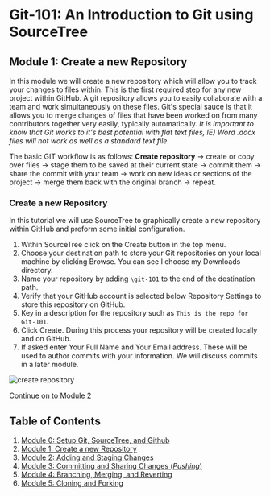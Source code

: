 # Git-101: An Introduction to Git using SourceTree

## Module 1: Create a new Repository

In this module we will create a new repository which will allow you to track your changes to files within.  This is the first required step for any new project within GitHub. A git repository allows you to easily collaborate with a team and work simultaneously on these files. Git's special sauce is that it allows you to merge changes of files that have been worked on from many contributors together very easily, typically automatically. *It is important to know that Git works to it's best potential with flat text files, IE) Word .docx files will not work as well as a standard text file.*

The basic GIT workflow is as follows: **Create repository** -> create or copy over files -> stage them to be saved at their current state -> commit them -> share the commit with your team -> work on new ideas or sections of the project -> merge them back with the original branch -> repeat.

### Create a new Repository

In this tutorial we will use SourceTree to graphically create a new repository within GitHub and preform some initial configuration.

1. Within SourceTree click on the Create button in the top menu.
1. Choose your destination path to store your Git repositories on your local machine by clicking Browse.  You can see I choose my Downloads directory.
1. Name your repository by adding `\git-101` to the end of the destination path.
1. Verify that your GitHub account is selected below Repository Settings to store this repository on GitHub.
1. Key in a description for the repository such as `This is the repo for Git-101`.
1. Click Create. During this process your repository will be created locally and on GitHub.
1. If asked enter Your Full Name and Your Email address. These will be used to author commits with your information. We will discuss commits in a later module.

![create repository](./images/createRepo.gif)

[Continue on to Module 2](./Module-2)

## Table of Contents

1. [Module 0: Setup Git, SourceTree, and Github](./Module-0)
1. [Module 1: Create a new Repository](./Module-1)
1. [Module 2: Adding and Staging Changes](./Module-2)
1. [Module 3: Committing and Sharing Changes (*Pushing*)](./Module-3)
1. [Module 4: Branching, Merging, and Reverting](./Module-4)
1. [Module 5: Cloning and Forking](./Module-5)